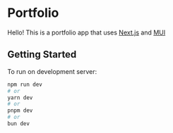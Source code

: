 # Portfolio

Hello! This is a portfolio app that uses [Next.js](https://nextjs.org) and [MUI](https://mui.com/)

## Getting Started

To run on development server:

```bash
npm run dev
# or
yarn dev
# or
pnpm dev
# or
bun dev
```
